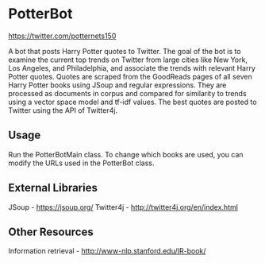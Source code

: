 
# PotterBot
https://twitter.com/potternets150

A bot that posts Harry Potter quotes to Twitter. The goal of the bot is to examine the current top trends on Twitter from large cities like New York, Los Angeles, and Philadelphia, and associate the trends with relevant Harry Potter quotes. Quotes are scraped from the GoodReads pages of all seven Harry Potter books using JSoup and regular expressions. They are processed as documents in corpus and compared for similarity to trends using a vector space model and tf-idf values. The best quotes are posted to Twitter using the API of Twitter4j.
## Usage
Run the PotterBotMain class. To change which books are used, you can modify the URLs used in the PotterBot class.
## External Libraries
JSoup - https://jsoup.org/
Twitter4j - http://twitter4j.org/en/index.html
## Other Resources
Information retrieval - http://www-nlp.stanford.edu/IR-book/

